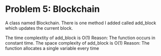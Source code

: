 # Problem 5: Blockchain

A class named Blockchain. There is one method I added called add_block which updates the current block.

The time complextity of add_block is O(1) Reason: The function occurs in constant time.
The space complexity of add_block is O(1) Reason: The function allocates a single variable every time

